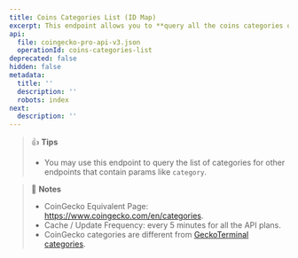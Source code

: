 ```yaml
---
title: Coins Categories List (ID Map)
excerpt: This endpoint allows you to **query all the coins categories on CoinGecko**
api:
  file: coingecko-pro-api-v3.json
  operationId: coins-categories-list
deprecated: false
hidden: false
metadata:
  title: ''
  description: ''
  robots: index
next:
  description: ''
---
```

> 👍 **Tips**
> 
> - You may use this endpoint to query the list of categories for other endpoints that contain params like `category`.

> 📘 **Notes**
> 
> - CoinGecko Equivalent Page: <https://www.coingecko.com/en/categories>.
> - Cache / Update Frequency:  every 5 minutes for all the API plans.
> - CoinGecko categories are different from [GeckoTerminal categories](https://docs.coingecko.com/reference/categories-list).